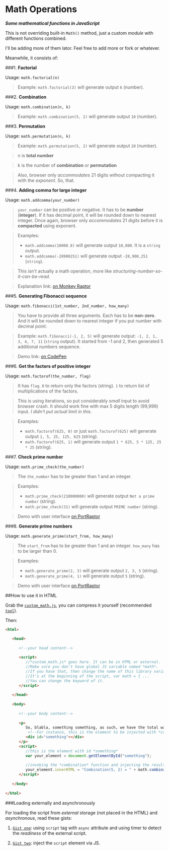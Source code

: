 # Math Operations
***Some mathematical functions in JavaScript***

This is not overriding built-in `Math()` method, just a custom *module* with different functions combined.

I'll be adding more of them lator. Feel free to add more or fork or whatever.

Meanwhile, it consists of:

###1. **Factorial**

   Usage: `math.factorial(n)`

   >Example: `math.factorial(3)` will generate output `6` (number).

###2. **Combination**

   Usage: `math.combination(n, k)`

   >Example: `math.combination(5, 2)` will generate output `10` (number).

###3. **Permutation**

   Usage: `math.permutation(n, k)`
  
   >Example: `math.permutation(5, 2)` will generate output `20` (number).

   >n is **total number**

   >k is the number of **combination** or **permutation**
   
   >Also, browser only *accommodates* 21 digits without compacting it with the *exponent*. So, that.
   
###4. **Adding comma for large integer**
   
   Usage: `math.addcomma(your_number)`
 
   >`your_number` can be positive or negative. It has to be **number** (**integer**). If it has decimal point, it will be rounded down to nearest integer. Once again, browser only *accommodates* 21 digits before it is **compacted** using exponent.

   >Examples: 
   >- `math.addcomma(10000.8)` will generate output `10,000`. It is a `string` output.
   >- `math.addcomma(-28900251)` will generate output `-28,900,251` (`string`).

   >This *isn't* actually a math operation, more like *structuring-number-so-it-can-be-read*.
   
   >Explanation link: [on Monkey Raptor](http://monkeyraptor.johanpaul.net/2014/06/doodle-formatting-integer-with.html)
   
###5. **Generating Fibonacci sequence**
   
   Usage: `math.fibonacci(1st_number, 2nd_number, how_many)`

  >You have to provide all three arguments. Each has to be **non-zero**. And it will be rounded down to nearest integer if you put number with decimal point.
  
  >Example: `math.fibonacci(-1, 2, 5)` will generate output: `-1, 2, 1, 3, 4, 7, 11` (`string` output). It started from -1 and 2, then generated 5 additional numbers sequence.
  
  >Demo link: [on CodePen](http://codepen.io/monkeyraptor/pen/mqiuK/)

###6. **Get the factors of positive integer**
   
   Usage: `math.factorof(the_number, flag)`
  
   >It has `flag`. `0` to return only the factors (string). `1` to return list of multiplications of the factors.
   
   >This is using iterations, so put considerably *small* input to avoid browser crash. It should work fine with max 5 digits length (99,999) input. *I didn't put actual limit in this*.

   >Examples:
   >- `math.factorof(625, 0)` or just `math.factorof(625)` will generate output `1, 5, 25, 125, 625` (string).
   >- `math.factorof(625, 1)` will generate output `1 * 625, 5 * 125, 25 * 25` (string).

###7. **Check prime number**
   
   Usage: `math.prime_check(the_number)`
  
   >The `the_number` has to be greater than 1 and an integer.
   
   >Examples:
   >- `math.prime_check(210000000)` will generate output `Not a prime number` (string).
   >- `math.prime_check(31)` will generate output `PRIME number` (string).

   >Demo with user interface [on PortRaptor](http://portraptor.blogspot.com/2014/04/prime-number-checker.html)

###8. **Generate prime numbers**
   
   Usage: `math.generate_prime(start_from, how_many)`
  
   >The `start_from` has to be greater than 1 and an integer. `how_many` has to be larger than 0.
   
   >Examples:
   >- `math.generate_prime(2, 3)` will generate output `2, 3, 5` (string).
   >- `math.generate_prime(4, 1)` will generate output `5` (string).

   >Demo with user interface [on PortRaptor](http://portraptor.blogspot.com/2014/05/prime-number-generator-by-monkey-raptor.html)

##How to use it in HTML

Grab the [`custom_math.js`](https://github.com/monkeyraptor/math_operation/blob/master/custom_math.js), you can compress it yourself (recommended [`tool`](http://gpbmike.github.io/refresh-sf/)).

Then:
```html
<html>

   <head>
   
      <!--your head content-->
      
      <script>
         //*custom_math.js* goes here. It can be in HTML or external.
         //Make sure you don't have global JS variable named *math*.
         //If you have that, then change the name of this library variable name.
         //It's at the beginning of the script, var math = { ...
         //You can change the keyword of it.
      </script>
      
   </head>
   
   <body>
   
      <!--your body content-->
     
      <p>
         So, blabla, something something, as such, we have the total ways of doing that, like:
          <!--For instance, this is the element to be injected with *combination* result-->
         <div id="something"></div>
      </p>
      <script>
         //this is the element with id *something*
         var your_element = document.getElementById("something");
         
         //invoking the *combination* function and injecting the result to that element:
         your_element.innerHTML = "Combination(5, 2) = " + math.combination(5, 2);
      </script>
      
   </body>
   
</html>
```

###Loading externally and asynchronously

For loading the script from *external* storage (not placed in the HTML) and *asynchronous*, read these gists:

1. [`Gist one`](https://gist.github.com/monkeyraptor/532517be33ead64e57f5): using `script` tag with `async` attribute and using timer to detect the *readiness* of the external script.

2. [`Gist two`](https://gist.github.com/monkeyraptor/339905bc5edc703b9f92): inject the `script` element via JS.
